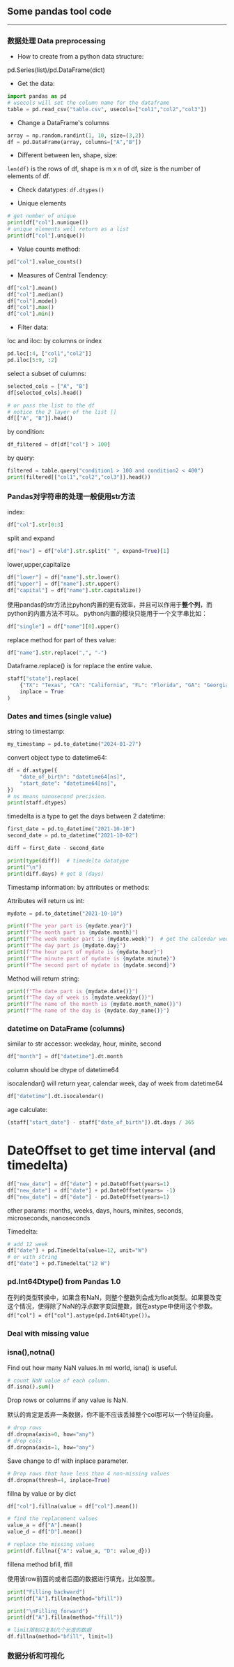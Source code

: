 ## Some pandas tool code

---

### 数据处理 Data preprocessing

- How to create from a python data structure:

pd.Series(list)/pd.DataFrame(dict)

- Get the data:

```python
import pandas as pd
# usecols will set the column name for the dataframe
table = pd.read_csv("table.csv", usecols=["col1","col2","col3"])
```

- Change a DataFrame's columns

```python
array = np.random.randint(1, 10, size=(3,2))
df = pd.DataFrame(array, columns=["A","B"])
```

- Different between len, shape, size:

`len(df)` is the rows of df, shape is m x n of df, size is the number of elements of df.

- Check datatypes: `df.dtypes()`

- Unique elements

```python
# get number of unique
print(df["col"].nunique())
# unique elements well return as a list
print(df["col"].unique())
```

- Value counts method:

```python
pd["col"].value_counts()
```

- Measures of Central Tendency:

```python
df["col"].mean()
df["col"].median()
df["col"].mode()
df["col"].max()
df["col"].min()
```

- Filter data:

loc and iloc: by columns or index

```python
pd.loc[:4, ["col1","col2"]]
pd.iloc[5:9, :2]
```

select a subset of culumns:

```python
selected_cols = ["A", "B"]
df[selected_cols].head()

# or pass the list to the df
# notice the 2 layer of the list []
df[["A", "B"]].head()
```

by condition:

```python
df_filtered = df[df["col"] > 100]
```

by query:

```python
filtered = table.query("condition1 > 100 and condition2 < 400")
print(filtered[["col1","col2","col3"]].head())
```

### Pandas对字符串的处理一般使用str方法

index:

```python
df["col"].str[0:3]
```

split and expand

```python
df["new"] = df["old"].str.split(" ", expand=True)[1]
```

lower,upper,capitalize

```python
df["lower"] = df["name"].str.lower()
df["upper"] = df["name"].str.upper()
df["capital"] = df["name"].str.capitalize()
```

使用pandas的str方法比pyhon内置的更有效率，并且可以作用于**整个列**，而python的内置方法不可以。
python内置的模块只能用于一个文字串比如：

```python
df["single"] = df["name"][0].upper()
```

replace method for part of thes value:

```python
df["name"].str.replace(",", "-")
```

Dataframe.replace() is for replace the entire value.

```python
staff["state"].replace(
    {"TX": "Texas", "CA": "California", "FL": "Florida", "GA": "Georgia"},
    inplace = True
)
```

### Dates and times (single value)

string to timestamp:

```python
my_timestamp = pd.to_datetime("2024-01-27")
```

convert object type to datetime64:

```python
df = df.astype({
    "date_of_birth": "datetime64[ns]",
    "start_date": "datetime64[ns]",
})
# ns means nanosecond precision.
print(staff.dtypes)
```

timedelta is a type to get the days between 2 datetime:

```python
first_date = pd.to_datetime("2021-10-10")
second_date = pd.to_datetime("2021-10-02")

diff = first_date - second_date

print(type(diff))  # timedelta datatype
print("\n")
print(diff.days) # get 8 (days)
```

Timestamp information: by attributes or methods:

Attributes will return us int:

```python
mydate = pd.to_datetime("2021-10-10")

print(f"The year part is {mydate.year}")
print(f"The month part is {mydate.month}")
print(f"The week number part is {mydate.week}")  # get the calendar week
print(f"The day part is {mydate.day}")
print(f"The hour part of mydate is {mydate.hour}")
print(f"The minute part of mydate is {mydate.minute}")
print(f"The second part of mydate is {mydate.second}")
```

Method will return string:

```python
print(f"The date part is {mydate.date()}")
print(f"The day of week is {mydate.weekday()}")
print(f"The name of the month is {mydate.month_name()}")
print(f"The name of the day is {mydate.day_name()}")
```

### datetime on DataFrame (columns)

similar to str accessor: weekday, hour, minite, second

```python
df["month"] = df["datetime"].dt.month
```

column should be dtype of datetime64

isocalendar() will return year, calendar week, day of week from datetime64

```python
df["datetime"].dt.isocalendar()
```

age calculate:

```python
(staff["start_date"] - staff["date_of_birth"]).dt.days / 365
```

# DateOffset to get time interval (and timedelta)

```python
df["new_date"] = df["date"] + pd.DateOffset(years=1)
df["new_date"] = df["date"] + pd.DateOffset(years= -1)
df["new_date"] = df["date"] - pd.DateOffset(years=1)
```

other params: months, weeks, days, hours, minites, seconds, microseconds, nanoseconds

Timedelta:

```python
# add 12 week
df["date"] + pd.Timedelta(value=12, unit="W")
# or with string
df["date"] + pd.Timedelta("12 W")
```

### pd.Int64Dtype() from Pandas 1.0

在列的类型转换中，如果含有NaN，则整个整数列会成为float类型。如果要改变这个情况，使得除了NaN的浮点数字变回整数，就在astype中使用这个参数。`df["col"] = df["col"].astype(pd.Int64Dtype())`。


### Deal with missing value
### isna(),notna()

Find out how many NaN values.In ml world, isna() is useful.

```python
# count NaN value of each column.
df.isna().sum()
```

Drop rows or columns if any value is NaN.

默认的肯定是丢弃一条数据，你不能不应该丢掉整个col那可以一个特征向量。

```python
# drop rows
df.dropna(axis=0, how="any")
# drop cols
df.dropna(axis=1, how="any")
```

Save change to df with inplace parameter.

```python
# Drop rows that have less than 4 non-missing values
df.dropna(thresh=4, inplace=True)
```

fillna by value or by dict

```python
df["col"].fillna(value = df["col"].mean())

# find the replacement values
value_a = df["A"].mean()
value_d = df["D"].mean()

# replace the missing values
print(df.fillna({"A": value_a, "D": value_d}))
```

fillena method bfill, ffill

使用该row前面的或者后面的数据进行填充，比如股票。

```python
print("Filling backward")
print(df["A"].fillna(method="bfill"))

print("\nFilling forward")
print(df["A"].fillna(method="ffill"))

# limit限制只复制几个长度的数据
df.fillna(method="bfill", limit=1)
```

### 数据分析和可视化

